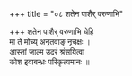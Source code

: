 +++
title = "०८ शतेन पाशैर् वरुणाभि"

+++
शतेन पाशैर् वरुणाभि धेहि  
मा ते मोच्य् अनृतवाङ् नृचक्षः ।  
आस्तां जाल्म उदरं श्रंसयित्वा  
कोश इवाबन्ध्रः परिकृत्यमानः ॥